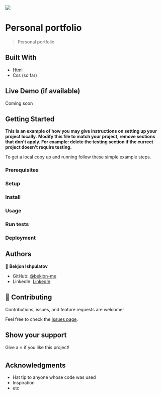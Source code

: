 ![](https://img.shields.io/badge/Microverse-blueviolet)

# Personal portfolio

> Personal portfolio

## Built With

- Html
- Css (so far)

## Live Demo (if available)

Coming soon

## Getting Started

**This is an example of how you may give instructions on setting up your project locally.**
**Modify this file to match your project, remove sections that don't apply. For example: delete the testing section if the currect project doesn't require testing.**

To get a local copy up and running follow these simple example steps.

### Prerequisites

### Setup

### Install

### Usage

### Run tests

### Deployment

## Authors

👤 **Bekjon Ishpulatov**

- GitHub: [@bekjon-me](https://github.com/bekjon-me)
- LinkedIn: [LinkedIn](https://linkedin.com/in/bekjonishpulatov)

## 🤝 Contributing

Contributions, issues, and feature requests are welcome!

Feel free to check the [issues page](../../issues/).

## Show your support

Give a ⭐️ if you like this project!

## Acknowledgments

- Hat tip to anyone whose code was used
- Inspiration
- etc
